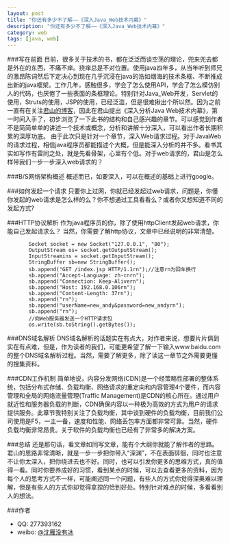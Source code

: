 ```yaml
---
layout: post
title: "你还有多少不了解——《深入Java_Web技术内幕》"
description: "你还有多少不了解——《深入Java_Web技术内幕》"
category: web
tags: [java, web]
---
```


###写在前面
  目前，很多关于技术的书，都在泛泛而谈空荡的理论，兜来兜去都是外在的东西，不痛不痒。挠痒总是不对位置。使用java四年多，从当年听到师兄的激昂陈词然后下定决心到现在几乎沉浸在java的浩如烟海的技术条框、不断推成出新的java框架。工作几年，感触很多，学会了怎么使用API，学会了怎么模仿别人的代码，也厌倦了一些表面的条框理论。特别针对Java_Web开发，Servlet的使用，Struts的使用，JSP的使用，已经泛滥，但是很难揪出个所以然。因为之前一直有在关注[君山的博客](http://xulingbo.net/)，因此在君山提出《深入分析Java Web技术内幕》，第一时间入手了，初步浏览了一下此书的结构和自己感兴趣的章节。可以感觉到作者不是简简单单的讲述一个技术或概念，分析和讲解十分深入，可以看出作者长期积累的深厚功底。
由于此次只是针对一个章节，深入Web请求过程。对于JavaWeb的请求过程，相信java程序员都能描述个大概，但是能深入分析的并不多。看书其实如写作有雷同之处，就是先看骨架，心里有个低。对于web请求的，君山是怎么样带我们一步一步深入web请求的？


###B/S网络架构概述
概述而已，如要深入，可以在概述的基础上进行google。

###如何发起一个请求
只要你上过网，你就已经发起过web请求，问题是，你懂你发起的web请求是怎么样的么？你不想通过工具看看么？或者你又想知道不同的发起方式?

###HTTP协议解析
作为java程序员的你，除了使用httpClient发起web请求，你能自己发起请求么？ 当然，你需要了解http协议，文章中已经说明的非常清楚。

           Socket socket = new Socket("127.0.0.1", "80");
		   OutputStream os= socket.getOutputStream();
		   InputStreamins = socket.getInputStream();
		   StringBuffer sb=new StringBuffer();
		   sb.append("GET /index.jsp HTTP/1.1rn");//注意rn为回车换行
		   sb.append("Accept-Language: zh-cnrn");
		   sb.append("Connection: Keep-Alivern");
		   sb.append("Host: 192.168.0.106rn");
		   sb.append("Content-Length: 37rn");
		   sb.append("rn");
		   sb.append("userName=new_andy&password=new_andyrn");
		   sb.append("rn");
		   //向Web服务器发送一个HTTP请求包
		   os.write(sb.toString().getBytes());

###DNS域名解析
DNS域名解析的话题实在有点大，对作者来说，想要片片俱到实在有点难，但是，作为读者的我们，可能更希望了解一下输入www.baidu.com的整个DNS域名解析过程。当然，需要了解更多，除了读这一章节之外需要更懂的搜集资料。

###CDN工作机制
简单地说，内容分发网络(CDN)是一个经策略性部署的整体系统，包括分布式存储、负载均衡、网络请求的重定向和内容管理4个要件，而内容管理和全局的网络流量管理(Traffic Management)是CDN的核心所在。通过用户就近性和服务器负载的判断，CDN确保内容以一种极为高效的方式为用户的请求提供服务。此章节我特别关注了负载均衡，其中谈到硬件的负载均衡，目前我们公司使用是F5，一主一备，速度和性能、网络丢包率方面都非常可靠。当然，硬件负载均衡非常昂贵。关于软件的负载均衡也已经有了非常多的解决方案。

###总结
还是那句话，看文章如同写文章，能有个大纲你就能了解作者的思路。君山的思路非常清晰，就是一步一步把你带入“深渊”，不在表面徘徊，同时也注意不让你太深入，把你绕进去也不好。同时，也可以引发你更多的思维方式，真的值得一看。同时你要养成好的习惯，看到某点的时候，可以去查看更多的资料，因为每个人的思考方式不一样，可能阐述同一个问题，有些人的方式你觉得深奥难以理解，但是有些人的方式你却觉得拿捏的恰到好处。特别针对难点的时候，多看看别人的想法。
    

###作者
* QQ: 277393162
* weibo: [@沈雁没有冰](http://weibo.com/u/3067860783)
